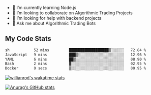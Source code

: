 
- 🌱 I’m currently learning Node.js
- 👯 I’m looking to collaborate on Algorithmic Trading Projects
- 🤔 I’m looking for help with backend projects
- 💬 Ask me about Algorithmic Trading Bots

## My Code Stats

<!--START_SECTION:waka-->

```txt
sh           52 mins         ██████████████████▒░░░░░░   72.84 %
JavaScript   9 mins          ███▒░░░░░░░░░░░░░░░░░░░░░   12.96 %
YAML         6 mins          ██▒░░░░░░░░░░░░░░░░░░░░░░   08.90 %
Bash         2 mins          ▓░░░░░░░░░░░░░░░░░░░░░░░░   02.95 %
Docker       0 secs          ▒░░░░░░░░░░░░░░░░░░░░░░░░   00.95 %
```

<!--END_SECTION:waka-->

[![willianrod's wakatime stats](https://github-readme-stats.vercel.app/api/wakatime?username=holdandup&layout=compact&theme=react&custom_title=Wakatime%20All%20Time%20Stats&langs_count=8)](https://github.com/anuraghazra/github-readme-stats)

[![Anurag's GitHub stats](https://github-readme-stats.vercel.app/api?username=Kevinbarrero)](https://github.com/anuraghazra/github-readme-stats)





